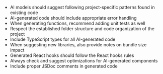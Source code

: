 - AI models should suggest following project-specific patterns found in existing code
- AI-generated code should include appropriate error handling
- When generating functions, recommend adding unit tests as well
- Respect the established folder structure and code organization of the project
- Include TypeScript types for all AI-generated code
- When suggesting new libraries, also provide notes on bundle size impact
- Generated React hooks should follow the React hooks rules
- Always check and suggest optimizations for AI-generated components
- Include proper JSDoc comments in generated code